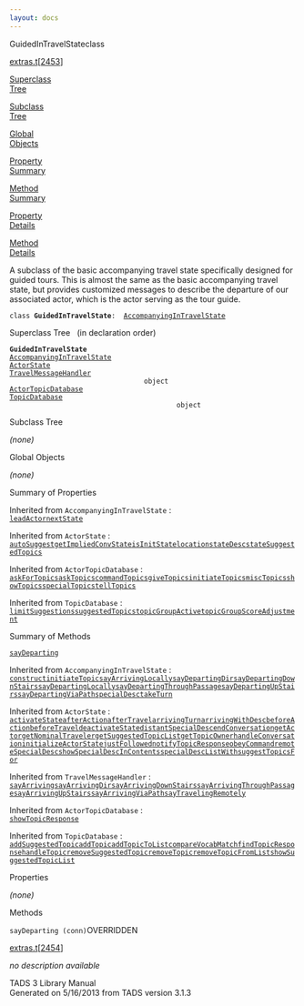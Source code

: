 ```yaml
---
layout: docs
---
```

<span class="title">GuidedInTravelState</span><span class="type">class</span>

[extras.t](../file/extras.t.html)\[[2453](../source/extras.t.html#2453)\]

[Superclass  
Tree](#_SuperClassTree_)

[Subclass  
Tree](#_SubClassTree_)

[Global  
Objects](#_ObjectSummary_)

[Property  
Summary](#_PropSummary_)

[Method  
Summary](#_MethodSummary_)

[Property  
Details](#_Properties_)

[Method  
Details](#_Methods_)



A subclass of the basic accompanying travel state specifically designed
for guided tours. This is almost the same as the basic accompanying
travel state, but provides customized messages to describe the departure
of our associated actor, which is the actor serving as the tour guide.

`class `**`GuidedInTravelState`**` :   `[`AccompanyingInTravelState`](../object/AccompanyingInTravelState.html)



<span id="_SuperClassTree_"></span>



<span class="hdln">Superclass Tree</span>   (in declaration order)



**`GuidedInTravelState`**  
[`AccompanyingInTravelState`](../object/AccompanyingInTravelState.html)  
[`ActorState`](../object/ActorState.html)  
[`TravelMessageHandler`](../object/TravelMessageHandler.html)  
`                                 object`  
[`ActorTopicDatabase`](../object/ActorTopicDatabase.html)  
[`TopicDatabase`](../object/TopicDatabase.html)  
`                                         object`  
<span id="_SubClassTree_"></span>



<span class="hdln">Subclass Tree</span>  



*(none)* <span id="_ObjectSummary_"></span>



<span class="hdln">Global Objects</span>  



*(none)* <span id="_PropSummary_"></span>



<span class="hdln">Summary of Properties</span>  





Inherited from `AccompanyingInTravelState` :  
[`leadActor`](../object/AccompanyingInTravelState.html#leadActor)[`nextState`](../object/AccompanyingInTravelState.html#nextState)

Inherited from `ActorState` :  
[`autoSuggest`](../object/ActorState.html#autoSuggest)[`getImpliedConvState`](../object/ActorState.html#getImpliedConvState)[`isInitState`](../object/ActorState.html#isInitState)[`location`](../object/ActorState.html#location)[`stateDesc`](../object/ActorState.html#stateDesc)[`stateSuggestedTopics`](../object/ActorState.html#stateSuggestedTopics)



Inherited from `ActorTopicDatabase` :  
[`askForTopics`](../object/ActorTopicDatabase.html#askForTopics)[`askTopics`](../object/ActorTopicDatabase.html#askTopics)[`commandTopics`](../object/ActorTopicDatabase.html#commandTopics)[`giveTopics`](../object/ActorTopicDatabase.html#giveTopics)[`initiateTopics`](../object/ActorTopicDatabase.html#initiateTopics)[`miscTopics`](../object/ActorTopicDatabase.html#miscTopics)[`showTopics`](../object/ActorTopicDatabase.html#showTopics)[`specialTopics`](../object/ActorTopicDatabase.html#specialTopics)[`tellTopics`](../object/ActorTopicDatabase.html#tellTopics)

Inherited from `TopicDatabase` :  
[`limitSuggestions`](../object/TopicDatabase.html#limitSuggestions)[`suggestedTopics`](../object/TopicDatabase.html#suggestedTopics)[`topicGroupActive`](../object/TopicDatabase.html#topicGroupActive)[`topicGroupScoreAdjustment`](../object/TopicDatabase.html#topicGroupScoreAdjustment)

<span id="_MethodSummary_"></span>



<span class="hdln">Summary of Methods</span>  



[`sayDeparting`](#sayDeparting)

Inherited from `AccompanyingInTravelState` :  
[`construct`](../object/AccompanyingInTravelState.html#construct)[`initiateTopic`](../object/AccompanyingInTravelState.html#initiateTopic)[`sayArrivingLocally`](../object/AccompanyingInTravelState.html#sayArrivingLocally)[`sayDepartingDir`](../object/AccompanyingInTravelState.html#sayDepartingDir)[`sayDepartingDownStairs`](../object/AccompanyingInTravelState.html#sayDepartingDownStairs)[`sayDepartingLocally`](../object/AccompanyingInTravelState.html#sayDepartingLocally)[`sayDepartingThroughPassage`](../object/AccompanyingInTravelState.html#sayDepartingThroughPassage)[`sayDepartingUpStairs`](../object/AccompanyingInTravelState.html#sayDepartingUpStairs)[`sayDepartingViaPath`](../object/AccompanyingInTravelState.html#sayDepartingViaPath)[`specialDesc`](../object/AccompanyingInTravelState.html#specialDesc)[`takeTurn`](../object/AccompanyingInTravelState.html#takeTurn)

Inherited from `ActorState` :  
[`activateState`](../object/ActorState.html#activateState)[`afterAction`](../object/ActorState.html#afterAction)[`afterTravel`](../object/ActorState.html#afterTravel)[`arrivingTurn`](../object/ActorState.html#arrivingTurn)[`arrivingWithDesc`](../object/ActorState.html#arrivingWithDesc)[`beforeAction`](../object/ActorState.html#beforeAction)[`beforeTravel`](../object/ActorState.html#beforeTravel)[`deactivateState`](../object/ActorState.html#deactivateState)[`distantSpecialDesc`](../object/ActorState.html#distantSpecialDesc)[`endConversation`](../object/ActorState.html#endConversation)[`getActor`](../object/ActorState.html#getActor)[`getNominalTraveler`](../object/ActorState.html#getNominalTraveler)[`getSuggestedTopicList`](../object/ActorState.html#getSuggestedTopicList)[`getTopicOwner`](../object/ActorState.html#getTopicOwner)[`handleConversation`](../object/ActorState.html#handleConversation)[`initializeActorState`](../object/ActorState.html#initializeActorState)[`justFollowed`](../object/ActorState.html#justFollowed)[`notifyTopicResponse`](../object/ActorState.html#notifyTopicResponse)[`obeyCommand`](../object/ActorState.html#obeyCommand)[`remoteSpecialDesc`](../object/ActorState.html#remoteSpecialDesc)[`showSpecialDescInContents`](../object/ActorState.html#showSpecialDescInContents)[`specialDescListWith`](../object/ActorState.html#specialDescListWith)[`suggestTopicsFor`](../object/ActorState.html#suggestTopicsFor)

Inherited from `TravelMessageHandler` :  
[`sayArriving`](../object/TravelMessageHandler.html#sayArriving)[`sayArrivingDir`](../object/TravelMessageHandler.html#sayArrivingDir)[`sayArrivingDownStairs`](../object/TravelMessageHandler.html#sayArrivingDownStairs)[`sayArrivingThroughPassage`](../object/TravelMessageHandler.html#sayArrivingThroughPassage)[`sayArrivingUpStairs`](../object/TravelMessageHandler.html#sayArrivingUpStairs)[`sayArrivingViaPath`](../object/TravelMessageHandler.html#sayArrivingViaPath)[`sayTravelingRemotely`](../object/TravelMessageHandler.html#sayTravelingRemotely)

Inherited from `ActorTopicDatabase` :  
[`showTopicResponse`](../object/ActorTopicDatabase.html#showTopicResponse)

Inherited from `TopicDatabase` :  
[`addSuggestedTopic`](../object/TopicDatabase.html#addSuggestedTopic)[`addTopic`](../object/TopicDatabase.html#addTopic)[`addTopicToList`](../object/TopicDatabase.html#addTopicToList)[`compareVocabMatch`](../object/TopicDatabase.html#compareVocabMatch)[`findTopicResponse`](../object/TopicDatabase.html#findTopicResponse)[`handleTopic`](../object/TopicDatabase.html#handleTopic)[`removeSuggestedTopic`](../object/TopicDatabase.html#removeSuggestedTopic)[`removeTopic`](../object/TopicDatabase.html#removeTopic)[`removeTopicFromList`](../object/TopicDatabase.html#removeTopicFromList)[`showSuggestedTopicList`](../object/TopicDatabase.html#showSuggestedTopicList)

<span id="_Properties_"></span>



<span class="hdln">Properties</span>  



*(none)* <span id="_Methods_"></span>



<span class="hdln">Methods</span>  



<span id="sayDeparting"></span>

`sayDeparting (conn)`<span class="rem">OVERRIDDEN</span>

[extras.t](../file/extras.t.html)\[[2454](../source/extras.t.html#2454)\]



*no description available*





TADS 3 Library Manual  
Generated on 5/16/2013 from TADS version 3.1.3



